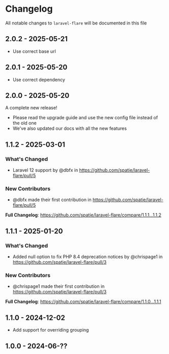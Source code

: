 # Changelog

All notable changes to `laravel-flare` will be documented in this file

## 2.0.2 - 2025-05-21

- Use correct base url

## 2.0.1 - 2025-05-20

- Use correct dependency

## 2.0.0 - 2025-05-20

A complete new release!

- Please read the upgrade guide and use the new config file instead of the old one
- We've also updated our docs with all the new features

## 1.1.2 - 2025-03-01

### What's Changed

* Laravel 12 support by @dbfx in https://github.com/spatie/laravel-flare/pull/5

### New Contributors

* @dbfx made their first contribution in https://github.com/spatie/laravel-flare/pull/5

**Full Changelog**: https://github.com/spatie/laravel-flare/compare/1.1.1...1.1.2

## 1.1.1 - 2025-01-20

### What's Changed

* Added null option to fix PHP 8.4 deprecation notices by @chrispage1 in https://github.com/spatie/laravel-flare/pull/3

### New Contributors

* @chrispage1 made their first contribution in https://github.com/spatie/laravel-flare/pull/3

**Full Changelog**: https://github.com/spatie/laravel-flare/compare/1.1.0...1.1.1

## 1.1.0 - 2024-12-02

- Add support for overriding grouping

## 1.0.0 - 2024-06-??
